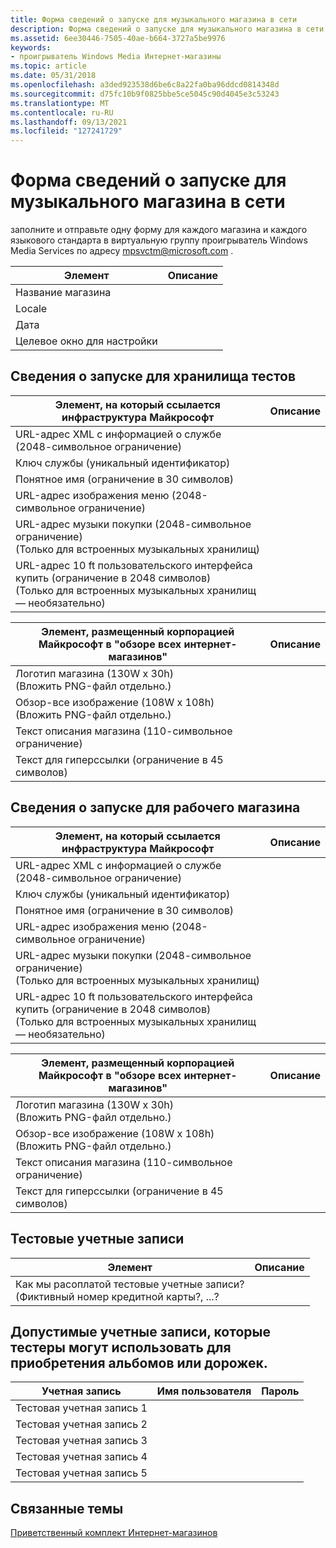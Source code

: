 ```yaml
---
title: Форма сведений о запуске для музыкального магазина в сети
description: Форма сведений о запуске для музыкального магазина в сети
ms.assetid: 6ee30446-7505-40ae-b664-3727a5be9976
keywords:
- проигрыватель Windows Media Интернет-магазины
ms.topic: article
ms.date: 05/31/2018
ms.openlocfilehash: a3ded923538d6be6c8a22fa0ba96ddcd0814348d
ms.sourcegitcommit: d75fc10b9f0825bbe5ce5045c90d4045e3c53243
ms.translationtype: MT
ms.contentlocale: ru-RU
ms.lasthandoff: 09/13/2021
ms.locfileid: "127241729"
---
```

# <a name="startup-information-form-for-an-online-music-store"></a>Форма сведений о запуске для музыкального магазина в сети

заполните и отправьте одну форму для каждого магазина и каждого языкового стандарта в виртуальную группу проигрыватель Windows Media Services по адресу mpsvctm@microsoft.com .



| Элемент                      | Описание |
|---------------------------|-------------|
| Название магазина                |             |
| Locale                    |             |
| Дата                      |             |
| Целевое окно для настройки |             |



 

## <a name="startup-information-for-test-store"></a>Сведения о запуске для хранилища тестов



| Элемент, на который ссылается инфраструктура Майкрософт                                                              | Описание |
|----------------------------------------------------------------------------------------------------------|-------------|
| URL-адрес XML с информацией о службе (2048-символьное ограничение)                                                              |             |
| Ключ службы (уникальный идентификатор)                                                                                  |             |
| Понятное имя (ограничение в 30 символов)                                                                       |             |
| URL-адрес изображения меню (2048-символьное ограничение)                                                                    |             |
| URL-адрес музыки покупки (2048-символьное ограничение)<br/> (Только для встроенных музыкальных хранилищ)<br/>                |             |
| URL-адрес 10 ft пользовательского интерфейса купить (ограничение в 2048 символов)<br/> (Только для встроенных музыкальных хранилищ — необязательно)<br/> |             |



 



| Элемент, размещенный корпорацией Майкрософт в "обзоре всех интернет-магазинов"                             | Описание |
|------------------------------------------------------------------------------------|-------------|
| Логотип магазина (130W x 30h)<br/> (Вложить PNG-файл отдельно.)<br/>        |             |
| Обзор-все изображение (108W x 108h)<br/> (Вложить PNG-файл отдельно.)<br/> |             |
| Текст описания магазина (110-символьное ограничение)                                       |             |
| Текст для гиперссылки (ограничение в 45 символов)                                            |             |



 

## <a name="startup-information-for-production-store"></a>Сведения о запуске для рабочего магазина



| Элемент, на который ссылается инфраструктура Майкрософт                                                              | Описание |
|----------------------------------------------------------------------------------------------------------|-------------|
| URL-адрес XML с информацией о службе (2048-символьное ограничение)                                                              |             |
| Ключ службы (уникальный идентификатор)                                                                                  |             |
| Понятное имя (ограничение в 30 символов)                                                                       |             |
| URL-адрес изображения меню (2048-символьное ограничение)                                                                    |             |
| URL-адрес музыки покупки (2048-символьное ограничение)<br/> (Только для встроенных музыкальных хранилищ)<br/>                |             |
| URL-адрес 10 ft пользовательского интерфейса купить (ограничение в 2048 символов)<br/> (Только для встроенных музыкальных хранилищ — необязательно)<br/> |             |



 



| Элемент, размещенный корпорацией Майкрософт в "обзоре всех интернет-магазинов"                             | Описание |
|------------------------------------------------------------------------------------|-------------|
| Логотип магазина (130W x 30h)<br/> (Вложить PNG-файл отдельно.)<br/>        |             |
| Обзор-все изображение (108W x 108h)<br/> (Вложить PNG-файл отдельно.)<br/> |             |
| Текст описания магазина (110-символьное ограничение)                                       |             |
| Текст для гиперссылки (ограничение в 45 символов)                                            |             |



 

## <a name="test-accounts"></a>Тестовые учетные записи



| Элемент                                                                                     | Описание |
|------------------------------------------------------------------------------------------|-------------|
| Как мы расоплатой тестовые учетные записи?<br/> (Фиктивный номер кредитной карты?, ...?<br/> |             |



 

## <a name="valid-accounts-that-testers-can-use-to-purchase-albums-or-tracks"></a>Допустимые учетные записи, которые тестеры могут использовать для приобретения альбомов или дорожек.



|  Учетная запись       | Имя пользователя | Пароль |
|----------------|-----------|----------|
| Тестовая учетная запись 1 |           |          |
| Тестовая учетная запись 2 |           |          |
| Тестовая учетная запись 3 |           |          |
| Тестовая учетная запись 4 |           |          |
| Тестовая учетная запись 5 |           |          |



 

## <a name="related-topics"></a>Связанные темы

<dl> <dt>

[Приветственный комплект Интернет-магазинов](online-stores-welcome-kit.md)
</dt> </dl>

 

 





